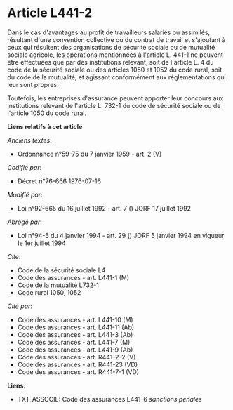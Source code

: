 # Article L441-2

Dans le cas d'avantages au profit de travailleurs salariés ou assimilés, résultant d'une convention collective ou du contrat
de travail et s'ajoutant à ceux qui résultent des organisations de sécurité sociale ou de mutualité sociale agricole, les
opérations mentionnées à l'article L. 441-1 ne peuvent être effectuées que par des institutions relevant, soit de l'article
L. 4 du code de la sécurité sociale ou des articles 1050 et 1052 du code rural, soit du code de la mutualité, et agissant
conformément aux réglementations qui leur sont propres.

Toutefois, les entreprises d'assurance peuvent apporter leur concours aux institutions relevant de l'article L. 732-1 du code
de sécurité sociale ou de l'article 1050 du code rural.

**Liens relatifs à cet article**

_Anciens textes_:

  - Ordonnance n°59-75 du 7 janvier 1959 - art. 2 (V)

_Codifié par_:

  - Décret n°76-666 1976-07-16

_Modifié par_:

  - Loi n°92-665 du 16 juillet 1992 - art. 7 () JORF 17 juillet 1992

_Abrogé par_:

  - Loi n°94-5 du 4 janvier 1994 - art. 29 () JORF 5 janvier 1994 en vigueur le 1er juillet 1994

_Cite_:

  - Code de la sécurité sociale L4
  - Code des assurances - art. L441-1 (M)
  - Code de la mutualité L732-1
  - Code rural 1050, 1052

_Cité par_:

  - Code des assurances - art. L441-10 (M)
  - Code des assurances - art. L441-11 (Ab)
  - Code des assurances - art. L441-3 (Ab)
  - Code des assurances - art. L441-7 (M)
  - Code des assurances - art. L441-9 (Ab)
  - Code des assurances - art. R441-2-2 (V)
  - Code des assurances - art. R441-23 (VD)
  - Code des assurances - art. R441-7-1 (VD)

**Liens**:

  - TXT_ASSOCIE: Code des assurances L441-6 *sanctions pénales*
